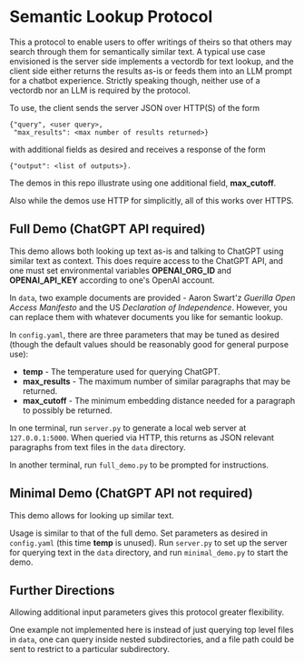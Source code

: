 # Semantic Lookup Protocol

This a protocol to enable users to offer writings of theirs so that others may search through them for semantically similar text. A typical use case envisioned is the server side implements a vectordb for text lookup, and the client side either returns the results as-is or feeds them into an LLM prompt for a chatbot experience. Strictly speaking though, neither use of a vectordb nor an LLM is required by the protocol.

To use, the client sends the server JSON over HTTP(S) of the form
```
{"query", <user query>,
 "max_results": <max number of results returned>}
```
with additional fields as desired and receives a response of the form
```
{"output": <list of outputs>}.
```

The demos in this repo illustrate using one additional field, **max_cutoff**.

Also while the demos use HTTP for simplicitly, all of this works over HTTPS.

## Full Demo (ChatGPT API required)

This demo allows both looking up text as-is and talking to ChatGPT using similar text as context. This does require access to the ChatGPT API, and one must set environmental variables **OPENAI_ORG_ID** and **OPENAI_API_KEY** according to one's OpenAI account.

In `data`, two example documents are provided - Aaron Swart'z *Guerilla Open Access Manifesto* and the US *Declaration of Independence*. However, you can replace them with whatever documents you like for semantic lookup.

In `config.yaml`, there are three parameters that may be tuned as desired (though the default values should be reasonably good for general purpose use):
  * **temp** - The temperature used for querying ChatGPT.
  * **max_results** - The maximum number of similar paragraphs that may be returned.
  * **max_cutoff** - The minimum embedding distance needed for a paragraph to possibly be returned.

In one terminal, run `server.py` to generate a local web server at `127.0.0.1:5000`. When queried via HTTP, this returns as JSON relevant paragraphs from text files in the `data` directory.

In another terminal, run `full_demo.py` to be prompted for instructions.

## Minimal Demo (ChatGPT API not required)

This demo allows for looking up similar text.

Usage is similar to that of the full demo. Set parameters as desired in `config.yaml` (this time **temp** is unused). Run `server.py` to set up the server for querying text in the `data` directory, and run `minimal_demo.py` to start the demo.

## Further Directions

Allowing additional input parameters gives this protocol greater flexibility.

One example not implemented here is instead of just querying top level files in `data`, one can query inside nested subdirectories, and a file path could be sent to restrict to a particular subdirectory.
